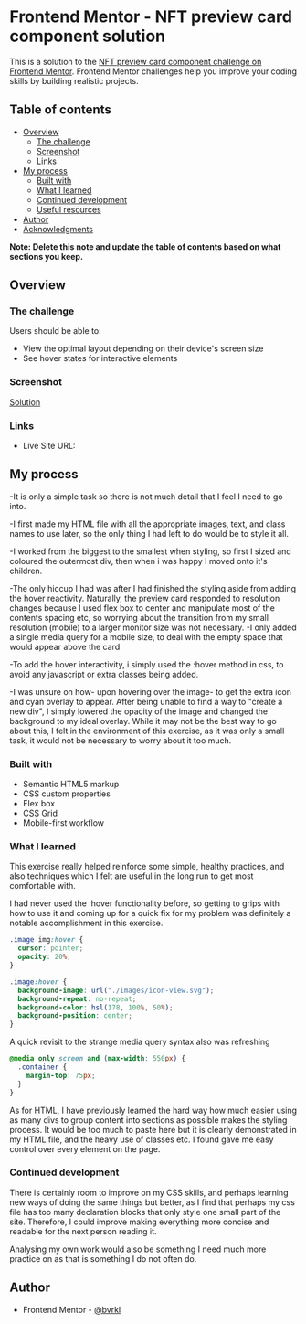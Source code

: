 # Frontend Mentor - NFT preview card component solution

This is a solution to the [NFT preview card component challenge on Frontend Mentor](https://www.frontendmentor.io/challenges/nft-preview-card-component-SbdUL_w0U). Frontend Mentor challenges help you improve your coding skills by building realistic projects.

## Table of contents

- [Overview](#overview)
  - [The challenge](#the-challenge)
  - [Screenshot](#screenshot)
  - [Links](#links)
- [My process](#my-process)
  - [Built with](#built-with)
  - [What I learned](#what-i-learned)
  - [Continued development](#continued-development)
  - [Useful resources](#useful-resources)
- [Author](#author)
- [Acknowledgments](#acknowledgments)

**Note: Delete this note and update the table of contents based on what sections you keep.**

## Overview

### The challenge

Users should be able to:

- View the optimal layout depending on their device's screen size
- See hover states for interactive elements

### Screenshot

[Solution](./images/nftProjectScreenshot.jpg)

### Links

- Live Site URL: [](https://nft-preview-card-component-main-qze6r4op2-bvrkl.vercel.app/)

## My process

-It is only a simple task so there is not much detail that I feel I need to go into.

-I first made my HTML file with all the appropriate images, text, and class names to use later, so the only thing I had left to do would be to style it all.

-I worked from the biggest to the smallest when styling, so first I sized and coloured the outermost div, then when i was happy I moved onto it's children.

-The only hiccup I had was after I had finished the styling aside from adding the hover reactivity. Naturally, the preview card responded to resolution changes because I used flex box to center and manipulate most of the contents spacing etc, so worrying about the transition from my small resolution (mobile) to a larger monitor size was not necessary.
-I only added a single media query for a mobile size, to deal with the empty space that would appear above the card

-To add the hover interactivity, i simply used the :hover method in css, to avoid any javascript or extra classes being added.

-I was unsure on how- upon hovering over the image- to get the extra icon and cyan overlay to appear. After being unable to find a way to "create a new div", I simply lowered the opacity of the image and changed the background to my ideal overlay. While it may not be the best way to go about this, I felt in the environment of this exercise, as it was only a small task, it would not be necessary to worry about it too much.

### Built with

- Semantic HTML5 markup
- CSS custom properties
- Flex box
- CSS Grid
- Mobile-first workflow

### What I learned

This exercise really helped reinforce some simple, healthy practices, and also techniques which I felt are useful in the long run to get most comfortable with.

I had never used the :hover functionality before, so getting to grips with how to use it and coming up for a quick fix for my problem was definitely a notable accomplishment in this exercise.

```css
.image img:hover {
  cursor: pointer;
  opacity: 20%;
}

.image:hover {
  background-image: url("./images/icon-view.svg");
  background-repeat: no-repeat;
  background-color: hsl(178, 100%, 50%);
  background-position: center;
}
```

A quick revisit to the strange media query syntax also was refreshing

```css
@media only screen and (max-width: 550px) {
  .container {
    margin-top: 75px;
  }
}
```

As for HTML, I have previously learned the hard way how much easier using as many divs to group content into sections as possible makes the styling process. It would be too much to paste here but it is clearly demonstrated in my HTML file, and the heavy use of classes etc. I found gave me easy control over every element on the page.

### Continued development

There is certainly room to improve on my CSS skills, and perhaps learning new ways of doing the same things but better, as I find that perhaps my css file has too many declaration blocks that only style one small part of the site. Therefore, I could improve making everything more concise and readable for the next person reading it.

Analysing my own work would also be something I need much more practice on as that is something I do not often do.

## Author

- Frontend Mentor - [@bvrkl](https://www.frontendmentor.io/profile/bvrkl)
